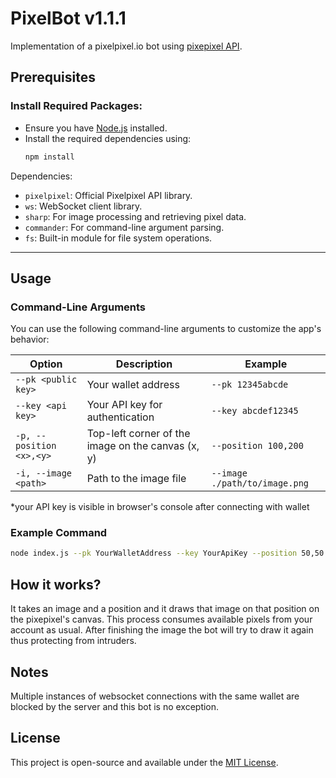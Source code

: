 # PixelBot v1.1.1

Implementation of a pixelpixel.io bot using [pixepixel API](https://github.com/XToripuru/pixepixel).

## Prerequisites

### Install Required Packages:

- Ensure you have [Node.js](https://nodejs.org) installed.
- Install the required dependencies using:
  ```bash
  npm install
  ```

Dependencies:

- `pixelpixel`: Official Pixelpixel API library.
- `ws`: WebSocket client library.
- `sharp`: For image processing and retrieving pixel data.
- `commander`: For command-line argument parsing.
- `fs`: Built-in module for file system operations.

---

## Usage

### Command-Line Arguments

You can use the following command-line arguments to customize the app's behavior:

| Option                   | Description                                       | Example                       |
| ------------------------ | ------------------------------------------------- | ----------------------------- |
| `--pk <public key>`      | Your wallet address                               | `--pk 12345abcde`             |
| `--key <api key>`        | Your API key for authentication                   | `--key abcdef12345`           |
| `-p, --position <x>,<y>` | Top-left corner of the image on the canvas (x, y) | `--position 100,200`          |
| `-i, --image <path>`     | Path to the image file                            | `--image ./path/to/image.png` |

\*your API key is visible in browser's console after connecting with wallet

### Example Command

```bash
node index.js --pk YourWalletAddress --key YourApiKey --position 50,50 --image ./flying-eye.png
```

## How it works?

It takes an image and a position and it draws that image on that position on the pixepixel's canvas. This process consumes available pixels from your account as usual. After finishing the image the bot
will try to draw it again thus protecting from intruders.

## Notes

Multiple instances of websocket connections with the same wallet are blocked by the server and this bot is no exception.

## License

This project is open-source and available under the [MIT License](LICENSE).
